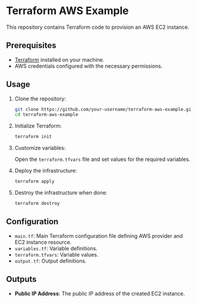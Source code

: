 # Terraform AWS Example

This repository contains Terraform code to provision an AWS EC2 instance.

## Prerequisites

- [Terraform](https://www.terraform.io/downloads.html) installed on your machine.
- AWS credentials configured with the necessary permissions.

## Usage

1. Clone the repository:

    ```bash
    git clone https://github.com/your-username/terraform-aws-example.git
    cd terraform-aws-example
    ```

2. Initialize Terraform:

    ```bash
    terraform init
    ```

3. Customize variables:

    Open the `terraform.tfvars` file and set values for the required variables.

4. Deploy the infrastructure:

    ```bash
    terraform apply
    ```

5. Destroy the infrastructure when done:

    ```bash
    terraform destroy
    ```

## Configuration

- `main.tf`: Main Terraform configuration file defining AWS provider and EC2 instance resource.
- `variables.tf`: Variable definitions.
- `terraform.tfvars`: Variable values.
- `output.tf`: Output definitions.

## Outputs

- **Public IP Address**: The public IP address of the created EC2 instance.


